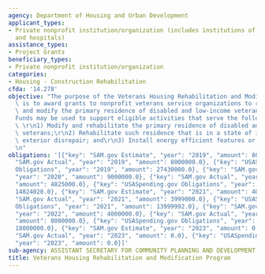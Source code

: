 ```yaml
---
agency: Department of Housing and Urban Development
applicant_types:
- Private nonprofit institution/organization (includes institutions of higher education
  and hospitals)
assistance_types:
- Project Grants
beneficiary_types:
- Private nonprofit institution/organization
categories:
- Housing - Construction Rehabilitation
cfda: '14.278'
objective: "The purpose of the Veterans Housing Rehabilitation and Modification Program\
  \ is to award grants to nonprofit veterans service organizations to rehabilitate\
  \ and modify the primary residence of disabled and low-income veterans. \r\n\r\n\
  Funds may be used to support eligible activities that serve the following objectives:\
  \ \r\n1) Modify and rehabilitate the primary residence of disabled and low-income\
  \ veterans;\r\n2) Rehabilitate such residence that is in a state of interior or\
  \ exterior disrepair; and\r\n3) Install energy efficient features or equipment.\r\
  \n"
obligations: '[{"key": "SAM.gov Estimate", "year": "2019", "amount": 8000000.0}, {"key":
  "SAM.gov Actual", "year": "2019", "amount": 8000000.0}, {"key": "USASpending.gov
  Obligations", "year": "2019", "amount": 27430000.0}, {"key": "SAM.gov Estimate",
  "year": "2020", "amount": 9000000.0}, {"key": "SAM.gov Actual", "year": "2020",
  "amount": 4825000.0}, {"key": "USASpending.gov Obligations", "year": "2020", "amount":
  14824020.0}, {"key": "SAM.gov Estimate", "year": "2021", "amount": 4000000.0}, {"key":
  "SAM.gov Actual", "year": "2021", "amount": 3999000.0}, {"key": "USASpending.gov
  Obligations", "year": "2021", "amount": 13999992.0}, {"key": "SAM.gov Estimate",
  "year": "2022", "amount": 4000000.0}, {"key": "SAM.gov Actual", "year": "2022",
  "amount": 8000000.0}, {"key": "USASpending.gov Obligations", "year": "2022", "amount":
  18000000.0}, {"key": "SAM.gov Estimate", "year": "2023", "amount": 0.0}, {"key":
  "SAM.gov Actual", "year": "2023", "amount": 0.0}, {"key": "USASpending.gov Obligations",
  "year": "2023", "amount": 0.0}]'
sub-agency: ASSISTANT SECRETARY FOR COMMUNITY PLANNING AND DEVELOPMENT
title: Veterans Housing Rehabilitation and Modification Program
---
```

